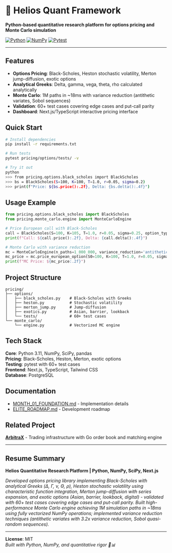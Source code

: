 # 🧮 Helios Quant Framework

**Python-based quantitative research platform for options pricing and Monte Carlo simulation**

[![Python](https://img.shields.io/badge/Python-3.11-3776AB?logo=python)](https://www.python.org/)
[![NumPy](https://img.shields.io/badge/NumPy-1.24-013243?logo=numpy)](https://numpy.org/)
[![Pytest](https://img.shields.io/badge/Pytest-7.4-0A9EDC?logo=pytest)](https://pytest.org/)

---

## Features

- **Options Pricing**: Black-Scholes, Heston stochastic volatility, Merton jump-diffusion, exotic options
- **Analytical Greeks**: Delta, gamma, vega, theta, rho calculated analytically
- **Monte Carlo**: 1M paths in ~18ms with variance reduction (antithetic variates, Sobol sequences)
- **Validation**: 60+ test cases covering edge cases and put-call parity
- **Dashboard**: Next.js/TypeScript interactive pricing interface

## Quick Start

```bash
# Install dependencies
pip install -r requirements.txt

# Run tests
pytest pricing/options/tests/ -v

# Try it out
python
>>> from pricing.options.black_scholes import BlackScholes
>>> bs = BlackScholes(S=100, K=100, T=1.0, r=0.05, sigma=0.2)
>>> print(f"Price: ${bs.price():.2f}, Delta: {bs.delta():.4f}")
```

## Usage Example

```python
from pricing.options.black_scholes import BlackScholes
from pricing.monte_carlo.engine import MonteCarloEngine

# Price European call with Black-Scholes
call = BlackScholes(S=100, K=105, T=1.0, r=0.05, sigma=0.25, option_type='call')
print(f"Call: ${call.price():.2f}, Delta: {call.delta():.4f}")

# Monte Carlo with variance reduction
mc = MonteCarloEngine(n_paths=1_000_000, variance_reduction='antithetic')
mc_price = mc.price_european_option(S0=100, K=100, T=1.0, r=0.05, sigma=0.2)
print(f"MC Price: ${mc_price:.2f}")
```

## Project Structure

```
pricing/
├── options/
│   ├── black_scholes.py    # Black-Scholes with Greeks
│   ├── heston.py           # Stochastic volatility
│   ├── merton_jump.py      # Jump-diffusion
│   ├── exotics.py          # Asian, barrier, lookback
│   └── tests/              # 60+ test cases
└── monte_carlo/
    └── engine.py           # Vectorized MC engine
```

## Tech Stack

**Core**: Python 3.11, NumPy, SciPy, pandas  
**Pricing**: Black-Scholes, Heston, Merton, exotic options  
**Testing**: pytest with 60+ test cases  
**Frontend**: Next.js, TypeScript, Tailwind CSS  
**Database**: PostgreSQL

## Documentation

- [MONTH_01_FOUNDATION.md](MONTH_01_FOUNDATION.md) - Implementation details
- [ELITE_ROADMAP.md](ELITE_ROADMAP.md) - Development roadmap

## Related Project

**[ArbitraX](../arbitrax/)** - Trading infrastructure with Go order book and matching engine

---

## Resume Summary

**Helios Quantitative Research Platform | Python, NumPy, SciPy, Next.js**

*Developed options pricing library implementing Black-Scholes with analytical Greeks (Δ, Γ, ν, Θ, ρ), Heston stochastic volatility using characteristic function integration, Merton jump-diffusion with series expansion, and exotic options (Asian, barrier, lookback, digital) - validated with 60+ test cases covering edge cases and put-call parity. Built high-performance Monte Carlo engine achieving 1M simulation paths in ~18ms using fully vectorized NumPy operations; implemented variance reduction techniques (antithetic variates with 3.2x variance reduction, Sobol quasi-random sequences).*

---

**License**: MIT  
*Built with Python, NumPy, and quantitative rigor 🚀📊*
